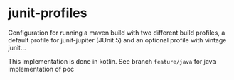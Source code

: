 # junit-profiles

Configuration for running a maven build with two different build profiles, a default profile for junit-jupiter
(JUnit 5) and an optional profile with vintage junit...

This implementation is done in kotlin. See branch `feature/java` for java implementation of poc
